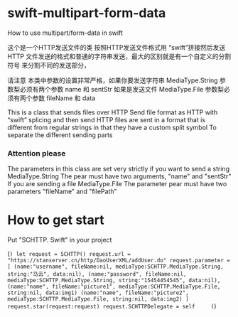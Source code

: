 # swift-multipart-form-data
How to use multipart/form-data in swift

 这个是一个HTTP发送文件的类
 按照HTTP发送文件格式用 “swift”拼接然后发送
 HTTP 文件发送的格式和普通的字符串发送，最大的区别就是有一个自定义的分割符号
 来分割不同的发送部分，
 
 请注意
 本类中参数的设置非常严格，如果你要发送字符串
 MediaType.String
 参数梨必须有两个参数 name 和 sentStr
 如果是发送文件
 MediaType.File
 参数梨必须有两个参数  fileName 和 data
 
 
 
 This is a class that sends files over HTTP
 Send file format as HTTP with “swift” splicing and then send
 HTTP files are sent in a format that is different from regular strings in that they have a custom split symbol
 To separate the different sending parts
 

 <h3>Attention please</h3>
 The parameters in this class are set very strictly if you want to send a string
 MediaType.String
 The pear must have two arguments, "name" and "sentStr"
 If you are sending a file
 MediaType.File
 The parameter pear must have two parameters "fileName" and "filePath"

  
  
  <h1>How to get start</h1>
  Put "SCHTTP. Swift" in your project
 
 (```)
   let request = SCHTTP()
        request.url = "https://stanserver.cn/http/DaoUserXML/addUser.do"
        request.parameter = [
            (name:"username",
             fileName:nil,
             mediaType:SCHTTP.MediaType.String,
             string:"马云",
             data:nil),
            (name:"password",
             fileName:nil,
             mediaType:SCHTTP.MediaType.String,
             string:"15454454545",
             data:nil),
            (name:"name",
             fileName:"picture1",
             mediaType:SCHTTP.MediaType.File,
             string:nil,
             data:img1)
            (name:"name",
             fileName:"picture2",
             mediaType:SCHTTP.MediaType.File,
             string:nil,
             data:img2)
        ]
        request.star(request:request)
        request.SCHTTPDelegate = self    
(```)     
        
        
  
  
  
